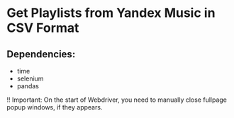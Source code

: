 # Get Playlists from Yandex Music in CSV Format


## Dependencies:

* time
* selenium
* pandas


!! Important: On the start of Webdriver, you need to manually close fullpage popup windows, if they appears. 